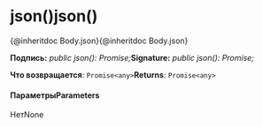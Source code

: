 # <a name="json"></a><span data-ttu-id="ed4eb-101">json()</span><span class="sxs-lookup"><span data-stu-id="ed4eb-101">json()</span></span>




<span data-ttu-id="ed4eb-102">{@inheritdoc Body.json}</span><span class="sxs-lookup"><span data-stu-id="ed4eb-102">{@inheritdoc Body.json}</span></span>

<span data-ttu-id="ed4eb-103">**Подпись:** _public json(): Promise<any>;_</span><span class="sxs-lookup"><span data-stu-id="ed4eb-103">**Signature:** _public json(): Promise<any>;_</span></span>

<span data-ttu-id="ed4eb-104">**Что возвращается**: `Promise<any>`</span><span class="sxs-lookup"><span data-stu-id="ed4eb-104">**Returns**: `Promise<any>`</span></span>





#### <a name="parameters"></a><span data-ttu-id="ed4eb-105">Параметры</span><span class="sxs-lookup"><span data-stu-id="ed4eb-105">Parameters</span></span>
<span data-ttu-id="ed4eb-106">Нет</span><span class="sxs-lookup"><span data-stu-id="ed4eb-106">None</span></span>


